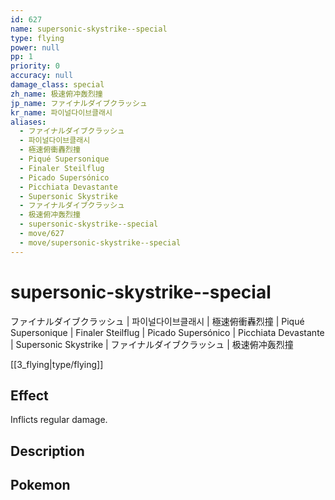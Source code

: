 ```yaml
---
id: 627
name: supersonic-skystrike--special
type: flying
power: null
pp: 1
priority: 0
accuracy: null
damage_class: special
zh_name: 极速俯冲轰烈撞
jp_name: ファイナルダイブクラッシュ
kr_name: 파이널다이브클래시
aliases:
  - ファイナルダイブクラッシュ
  - 파이널다이브클래시
  - 極速俯衝轟烈撞
  - Piqué Supersonique
  - Finaler Steilflug
  - Picado Supersónico
  - Picchiata Devastante
  - Supersonic Skystrike
  - ファイナルダイブクラッシュ
  - 极速俯冲轰烈撞
  - supersonic-skystrike--special
  - move/627
  - move/supersonic-skystrike--special
---
```

# supersonic-skystrike--special
    
ファイナルダイブクラッシュ | 파이널다이브클래시 | 極速俯衝轟烈撞 | Piqué Supersonique | Finaler Steilflug | Picado Supersónico | Picchiata Devastante | Supersonic Skystrike | ファイナルダイブクラッシュ | 极速俯冲轰烈撞

[[3_flying|type/flying]]

## Effect

Inflicts regular damage.

## Description



## Pokemon



